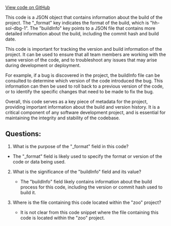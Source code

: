 [View code on GitHub](zoo-labs/zoo/blob/master/contracts/artifacts/src/interfaces/IVoting.sol/IVoting.dbg.json)

This code is a JSON object that contains information about the build of the project. The "_format" key indicates the format of the build, which is "hh-sol-dbg-1". The "buildInfo" key points to a JSON file that contains more detailed information about the build, including the commit hash and build date.

This code is important for tracking the version and build information of the project. It can be used to ensure that all team members are working with the same version of the code, and to troubleshoot any issues that may arise during development or deployment.

For example, if a bug is discovered in the project, the buildInfo file can be consulted to determine which version of the code introduced the bug. This information can then be used to roll back to a previous version of the code, or to identify the specific changes that need to be made to fix the bug.

Overall, this code serves as a key piece of metadata for the project, providing important information about the build and version history. It is a critical component of any software development project, and is essential for maintaining the integrity and stability of the codebase.
## Questions: 
 1. What is the purpose of the "_format" field in this code?
   - The "_format" field is likely used to specify the format or version of the code or data being used.

2. What is the significance of the "buildInfo" field and its value?
   - The "buildInfo" field likely contains information about the build process for this code, including the version or commit hash used to build it.

3. Where is the file containing this code located within the "zoo" project?
   - It is not clear from this code snippet where the file containing this code is located within the "zoo" project.